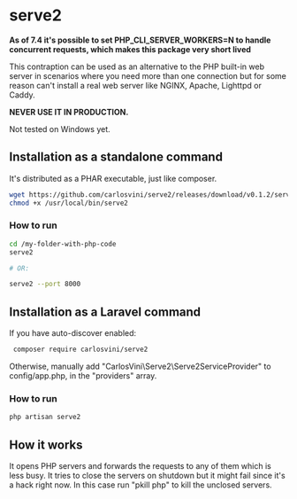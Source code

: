 # serve2


 __As of 7.4 it's possible to set PHP_CLI_SERVER_WORKERS=N to handle concurrent requests, which makes this package very short lived__



This contraption can be used as an alternative to the PHP built-in web server in scenarios where you need more than one connection but for some reason can't install a real web server like NGINX, Apache, Lighttpd or Caddy.

__NEVER USE IT IN PRODUCTION.__

Not tested on Windows yet.


## Installation as a standalone command

It's distributed as a PHAR executable, just like composer.

```sh
wget https://github.com/carlosvini/serve2/releases/download/v0.1.2/serve2.phar -O /usr/local/bin/serve2
chmod +x /usr/local/bin/serve2
```

### How to run

```sh
cd /my-folder-with-php-code
serve2 

# OR:

serve2 --port 8000
```

## Installation as a Laravel command

If you have auto-discover enabled:

```sh
 composer require carlosvini/serve2
```

Otherwise, manually add "CarlosVini\\Serve2\\Serve2ServiceProvider" to config/app.php, in the "providers" array.


### How to run

```sh
php artisan serve2
```

## How it works

It opens PHP servers and forwards the requests to any of them which is less busy.
It tries to close the servers on shutdown but it might fail since it's a hack right now. In this case run "pkill php" to kill the unclosed servers.
